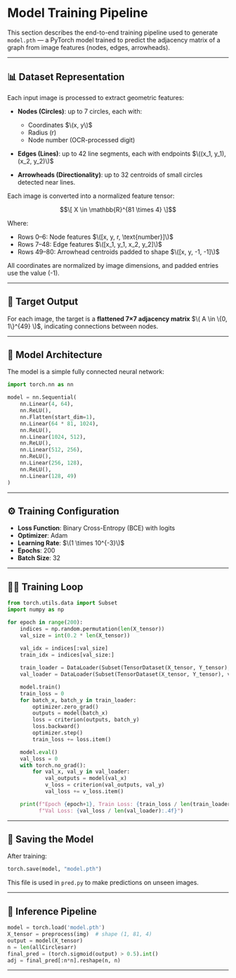 # Model Training Pipeline

This section describes the end-to-end training pipeline used to generate `model.pth` — a PyTorch model trained to predict the adjacency matrix of a graph from image features (nodes, edges, arrowheads).

---

## 📊 Dataset Representation

Each input image is processed to extract geometric features:

- **Nodes (Circles)**: up to 7 circles, each with:
  - Coordinates $\(x, y\)$
  - Radius \(r\)
  - Node number (OCR-processed digit)

- **Edges (Lines)**: up to 42 line segments, each with endpoints $\((x_1, y_1), (x_2, y_2)\)$

- **Arrowheads (Directionality)**: up to 32 centroids of small circles detected near lines.

Each image is converted into a normalized feature tensor:

$$\[
X \in \mathbb{R}^{81 \times 4}
\]$$

Where:

- Rows 0–6: Node features $\([x, y, r, \text{number}]\)$
- Rows 7–48: Edge features $\([x_1, y_1, x_2, y_2]\)$
- Rows 49–80: Arrowhead centroids padded to shape $\([x, y, -1, -1]\)$

All coordinates are normalized by image dimensions, and padded entries use the value \(-1\).

---

## 🎯 Target Output

For each image, the target is a **flattened 7×7 adjacency matrix** $\( A \in \{0, 1\}^{49} \)$, indicating connections between nodes.

---

## 🧠 Model Architecture

The model is a simple fully connected neural network:

```python
import torch.nn as nn

model = nn.Sequential(
    nn.Linear(4, 64),
    nn.ReLU(),
    nn.Flatten(start_dim=1),
    nn.Linear(64 * 81, 1024),
    nn.ReLU(),
    nn.Linear(1024, 512),
    nn.ReLU(),
    nn.Linear(512, 256),
    nn.ReLU(),
    nn.Linear(256, 128),
    nn.ReLU(),
    nn.Linear(128, 49)
)
```

---

## ⚙️ Training Configuration

- **Loss Function**: Binary Cross-Entropy (BCE) with logits  
- **Optimizer**: Adam  
- **Learning Rate**: $\(1 \times 10^{-3}\)$
- **Epochs**: 200
- **Batch Size**: 32

---

## 🏋️‍♀️ Training Loop

```python
from torch.utils.data import Subset
import numpy as np

for epoch in range(200):
    indices = np.random.permutation(len(X_tensor))
    val_size = int(0.2 * len(X_tensor))
    
    val_idx = indices[:val_size]
    train_idx = indices[val_size:]

    train_loader = DataLoader(Subset(TensorDataset(X_tensor, Y_tensor), train_idx), batch_size=32, shuffle=True)
    val_loader = DataLoader(Subset(TensorDataset(X_tensor, Y_tensor), val_idx), batch_size=32)

    model.train()
    train_loss = 0
    for batch_x, batch_y in train_loader:
        optimizer.zero_grad()
        outputs = model(batch_x)
        loss = criterion(outputs, batch_y)
        loss.backward()
        optimizer.step()
        train_loss += loss.item()

    model.eval()
    val_loss = 0
    with torch.no_grad():
        for val_x, val_y in val_loader:
            val_outputs = model(val_x)
            v_loss = criterion(val_outputs, val_y)
            val_loss += v_loss.item()

    print(f"Epoch {epoch+1}, Train Loss: {train_loss / len(train_loader):.4f}, "
          f"Val Loss: {val_loss / len(val_loader):.4f}")
```

---

## 💾 Saving the Model

After training:

```python
torch.save(model, "model.pth")
```

This file is used in `pred.py` to make predictions on unseen images.

---

## 🧪 Inference Pipeline

```python
model = torch.load('model.pth')
X_tensor = preprocess(img)  # shape (1, 81, 4)
output = model(X_tensor)
n = len(allCirclesarr)
final_pred = (torch.sigmoid(output) > 0.5).int()
adj = final_pred[:n*n].reshape(n, n)
```

---
